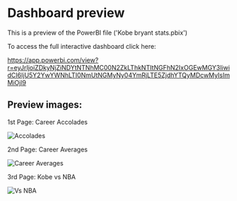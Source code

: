 # Dashboard preview

This is a preview of the PowerBI file ('Kobe bryant stats.pbix')

To access the full interactive dashboard click here:

https://app.powerbi.com/view?r=eyJrIjoiZDkyNjZiNDYtNTNhMC00N2ZkLThkNTItNGFhN2IxOGEwMGY3IiwidCI6IjU5Y2YwYWNhLTI0NmUtNGMyNy04YmRjLTE5ZjdhYTQyMDcwMyIsImMiOjl9

## Preview images:

1st Page: Career Accolades

![Accolades](https://user-images.githubusercontent.com/72921465/115162733-c6cc5b80-a0ad-11eb-8da9-af64c0e6fd27.PNG)

2nd Page: Career Averages

![Career Averages](https://user-images.githubusercontent.com/72921465/117574478-e6bbd180-b0e5-11eb-94ca-c51f1e3af785.PNG)

3rd Page: Kobe vs NBA

![Vs NBA](https://user-images.githubusercontent.com/72921465/115162758-f8452700-a0ad-11eb-879e-354a8e691ed9.PNG)
